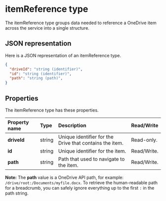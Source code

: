 ﻿# itemReference type

The itemReference type groups data needed to reference a OneDrive item across the service into a single structure.


## JSON representation

Here is a JSON representation of an itemReference type.

<!-- { "blockType": "resource", "@odata.type": "oneDrive.itemReference" } -->
```json
{
  "driveId": "string (identifier)",
  "id": "string (identifier)",
  "path": "string (path)",
}
```

## Properties

The itemReference type has these properties.

| Property name | Type   | Description                                             | Read/Write  |
|:--------------|:-------|:--------------------------------------------------------|:------------|
| **driveId**   | string | Unique identifier for the Drive that contains the item. | Read-only.  |
| **id**        | string | Unique identifier for the item.                         | Read/Write. |
| **path**      | string | Path that used to navigate to the item.                 | Read/Write. |

**Note:** The **path** value is a OneDrive API path, for example: `/drive/root:/Documents/myfile.docx`.
To retrieve the human-readable path for a breadcrumb, you can safely ignore
everything up to the first `:` in the path string.
